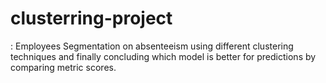 # clusterring-project
: Employees Segmentation on absenteeism using different clustering techniques and finally concluding which model is better for predictions by comparing metric scores.
